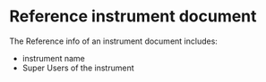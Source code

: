 # Reference instrument document

The Reference info of an instrument document includes:

- instrument name
- Super Users of the instrument
